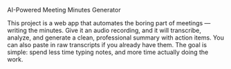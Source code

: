 AI-Powered Meeting Minutes Generator

This project is a web app that automates the boring part of meetings — writing the minutes.
Give it an audio recording, and it will transcribe, analyze, and generate a clean, professional summary with action items. You can also paste in raw transcripts if you already have them. The goal is simple: spend less time typing notes, and more time actually doing the work.
